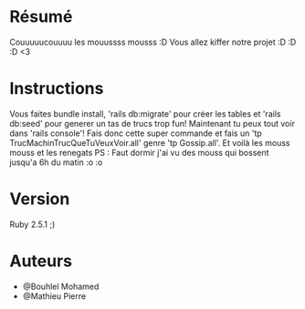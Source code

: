 # Résumé

Couuuuucouuuu les mouussss mousss :D Vous allez kiffer notre projet :D :D :D <3

# Instructions

Vous faites bundle install, 'rails db:migrate' pour créer les tables et 'rails db:seed' pour generer un tas de trucs trop fun! Maintenant tu peux tout voir dans 'rails console'! Fais donc cette super commande et fais un 'tp TrucMachinTrucQueTuVeuxVoir.all' genre 'tp Gossip.all'. Et voilà les mouss mouss et les renegats 
PS : Faut dormir j'ai vu des mouss qui bossent jusqu'a 6h du matin :o :o


# Version

Ruby 2.5.1 ;)


# Auteurs

- @Bouhlel Mohamed
- @Mathieu Pierre




